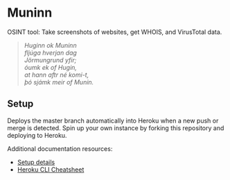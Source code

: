 # Muninn

OSINT tool: Take screenshots of websites, get WHOIS, and VirusTotal data.

>_Huginn ok Muninn_<br>
_fljúga hverjan dag_<br>
_Jörmungrund yfir;_<br>
_óumk ek of Hugin,_<br>
_at hann aftr né komi-t,_<br>
_þó sjámk meir of Munin._

## Setup

Deploys the master branch automatically into Heroku when a new push or merge is detected.
Spin up your own instance by forking this repository and deploying to Heroku.

Additional documentation resources:
- [Setup details](Scripts/README.md)
- [Heroku CLI Cheatsheet](https://gist.github.com/markkcc/23987b5443369aca8574cbe29e7265a3)
